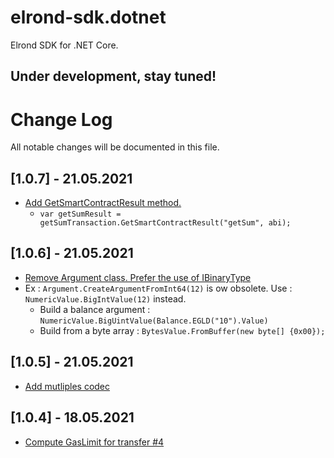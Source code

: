 # elrond-sdk.dotnet

Elrond SDK for .NET Core.

## Under development, stay tuned!

# Change Log

All notable changes will be documented in this file.

## [1.0.7] - 21.05.2021

-   [Add  GetSmartContractResult method.](https://github.com/yann4460/elrond-sdk.dotnet/pull/8) 
    - `var getSumResult = getSumTransaction.GetSmartContractResult("getSum", abi);`

## [1.0.6] - 21.05.2021

-   [Remove Argument class. Prefer the use of IBinaryType](https://github.com/yann4460/elrond-sdk.dotnet/pull/7)
-   Ex : `Argument.CreateArgumentFromInt64(12)` is ow obsolete. Use : `NumericValue.BigIntValue(12)` instead.
    - Build a balance argument : `NumericValue.BigUintValue(Balance.EGLD("10").Value)`
    - Build from a byte array : `BytesValue.FromBuffer(new byte[] {0x00});`

## [1.0.5] - 21.05.2021

-   [Add mutliples codec](https://github.com/yann4460/elrond-sdk.dotnet/pull/5)

## [1.0.4] - 18.05.2021

-   [Compute GasLimit for transfer #4](https://github.com/yann4460/elrond-sdk.dotnet/pull/4)
